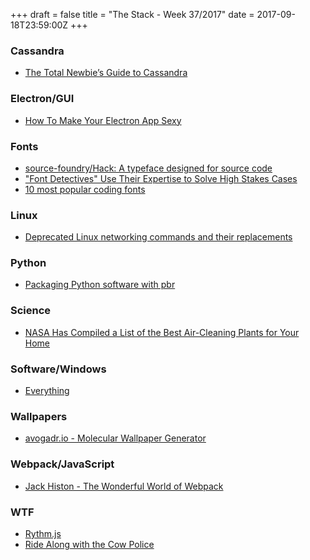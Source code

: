 +++
draft = false
title = "The Stack - Week 37/2017"
date = 2017-09-18T23:59:00Z
+++



### Cassandra

 - [The Total Newbie’s Guide to Cassandra][Thetotalnewbiesguidetocassandrainsightdata]

[Thetotalnewbiesguidetocassandrainsightdata]: https://blog.insightdatascience.com/the-total-newbies-guide-to-cassandra-e63bce0316a4



### Electron/GUI

 - [How To Make Your Electron App Sexy][Howtomakeyourelectronappsexydc]

[Howtomakeyourelectronappsexydc]: https://blog.dcpos.ch/how-to-make-your-electron-app-sexy



### Fonts

 - [source-foundry/Hack: A typeface designed for source code][Sourcefoundryhackatypefacedesignedforsourcecode]
 - ["Font Detectives" Use Their Expertise to Solve High Stakes Cases][Fontdetectivesusetheirexpertisetosolvehighstakescaseswired]
 - [10 most popular coding fonts][10mostpopularcodingfontscheckioblog]

[Sourcefoundryhackatypefacedesignedforsourcecode]: https://github.com/source-foundry/Hack
[Fontdetectivesusetheirexpertisetosolvehighstakescaseswired]: https://www.wired.com/story/meet-the-font-detectives-who-ferret-out-fakery/
[10mostpopularcodingfontscheckioblog]: https://blog.checkio.org/top-10-most-popular-coding-fonts-5f6e65282266



### Linux

 - [Deprecated Linux networking commands and their replacements][Deprecatedlinuxnetworkingcommandsandtheirreplacementsdougvitaletechblog]

[Deprecatedlinuxnetworkingcommandsandtheirreplacementsdougvitaletechblog]: https://dougvitale.wordpress.com/2011/12/21/deprecated-linux-networking-commands-and-their-replacements/



### Python

 - [Packaging Python software with pbr][Packagingpythonsoftwarewithpbrjuliendanjou]

[Packagingpythonsoftwarewithpbrjuliendanjou]: https://julien.danjou.info/blog/2017/packaging-python-with-pbr



### Science

 - [NASA Has Compiled a List of the Best Air-Cleaning Plants for Your Home][Nasahascompiledalistofthebestaircleaningplantsforyourhome]

[Nasahascompiledalistofthebestaircleaningplantsforyourhome]: http://mymodernmet.com/nasa-air-filtering-plants



### Software/Windows

 - [Everything][Everythingvoidtools]

[Everythingvoidtools]: http://www.voidtools.com/support/everything/




### Wallpapers

 - [avogadr.io - Molecular Wallpaper Generator][Avogadriomolecularwallpapergenerator]

[Avogadriomolecularwallpapergenerator]: https://www.avogadr.io/



### Webpack/JavaScript

 - [Jack Histon - The Wonderful World of Webpack][Jackhistonthewonderfulworldofwebpack]

[Jackhistonthewonderfulworldofwebpack]: http://jackhiston.com/2017/9/4/the-wonderful-world-of-webpack/



### WTF

 - [Rythm.js][Rythmjs]
 - [Ride Along with the Cow Police][Ridealongwiththecowpolice]

[Rythmjs]: https://okazari.github.io/Rythm.js/
[Ridealongwiththecowpolice]: http://www.oxfordamerican.org/magazine/item/814-ride-along-with-the-cow-police

